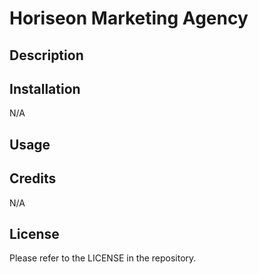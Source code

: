 # Horiseon Marketing Agency 

## Description



## Installation

N/A
## Usage



## Credits

N/A

## License

Please refer to the LICENSE in the repository.